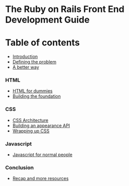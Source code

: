 The Ruby on Rails Front End Development Guide
===============

# Table of contents

- [Introduction](https://github.com/jarsbe/front-end-guide/wiki/introduction)
- [Defining the problem](https://github.com/jarsbe/front-end-guide/wiki/defining-the-problem)
- [A better way](https://github.com/jarsbe/front-end-guide/wiki/a-better-way)

### HTML 

- [HTML for dummies](https://github.com/jarsbe/front-end-guide/wiki/html-for-dummies)
- [Building the foundation](https://github.com/jarsbe/front-end-guide/wiki/building-the-foundation)

### CSS

- [CSS Architecture](https://github.com/jarsbe/front-end-guide/wiki/css-architecture)
- [Building an appearance API](https://github.com/jarsbe/front-end-guide/wiki/building-an-appearance-api)
- [Wrapping up CSS](https://github.com/jarsbe/front-end-guide/wiki/wrapping-up-css)

### Javascript

- [Javascript for normal people](https://github.com/jarsbe/front-end-guide/wiki/javascript-for-normal-people)

### Conclusion

- [Recap and more resources](https://github.com/jarsbe/front-end-guide/wiki/recap-and-more-resources)
